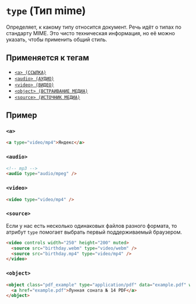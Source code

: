 # `type` (Тип mime)

Определяет, к какому типу относится документ. Речь идёт о типах по стандарту MIME. Это чисто техническая информация, но её можно указать, чтобы применить общий стиль.

## Применяется к тегам

- [`<a> (ССЫЛКА)`](<../TAGS INLINE/a.md>)
- [`<audio> (АУДИО)`](<../TAGS MEDIA/audio.md>)
- [`<video> (ВИДЕО)`](<../TAGS MEDIA/video.md>)
- [`<object> (ВСТРАИВАНИЕ МЕДИА)`](<../TAGS MEDIA/object.md>)
- [`<source> (ИСТОЧНИК МЕДИА)`](<../TAGS MEDIA/source.md>)

## Пример

### `<a>`

```html
<a type="video/mp4">Яндекс</a>
```

### `<audio>`

```html
<!-- mp3 -->
<audio type="audio/mpeg" />
```

### `<video>`

```html
<video type="video/mp4" />
```

### `<source>`

Если у нас есть несколько одинаковых файлов разного формата, то атрибут `type` помогает выбрать первый поддерживаемый браузером.

```html
<video controls width="250" height="200" muted>
  <source src="birthday.webm" type="video/webm" />
  <source src="birthday.mp4" type="video/mp4" />
</video>
```

### `<object>`

```html
<object class="pdf_example" type="application/pdf" data="example.pdf" width="600" height="700">
  <a href="example.pdf">Лунная соната № 14 PDF</a>
</object>
```
